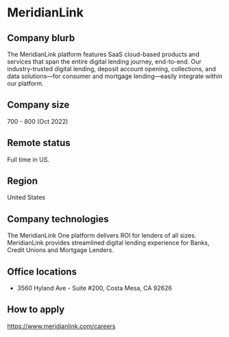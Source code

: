 # MeridianLink

## Company blurb

The MeridianLink platform features SaaS cloud-based products and services that span the entire digital lending journey, end-to-end. Our industry-trusted digital lending, deposit account opening, collections, and data solutions—for consumer and mortgage lending—easily integrate within our platform.

## Company size

700 - 800 (Oct 2022)

## Remote status

Full time in US.

## Region

United States

## Company technologies

The MeridianLink One platform delivers ROI for lenders of all sizes. MeridianLink provides streamlined digital lending experience for Banks, Credit Unions and Mortgage Lenders.

## Office locations

- 3560 Hyland Ave - Suite #200, Costa Mesa, CA 92626

## How to apply

https://www.meridianlink.com/careers
